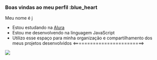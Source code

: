 ### Boas vindas ao meu perfil :blue_heart

Meu nome é j

- Estou estudando na [Alura](https://www.alura.com.br)
- Estou me desenvolvendo na linguagem JavaScript
- Utilizo esse espaço para minha organização e compartilhamento dos meus projetos desenvolvidos
<=========================>

![](https://media.tenor.com/MHtnl9iadvgAAAAM/rikoamv-sukuna.gif)


